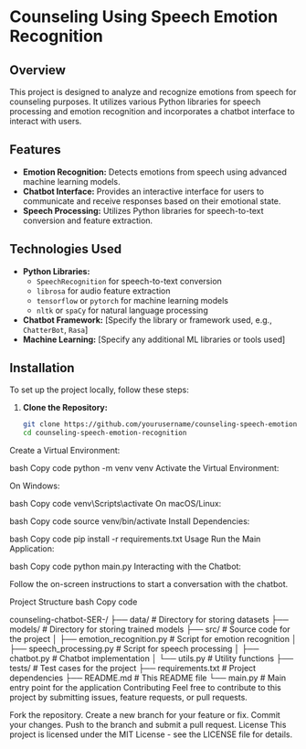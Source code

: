 # Counseling Using Speech Emotion Recognition

## Overview

This project is designed to analyze and recognize emotions from speech for counseling purposes. It utilizes various Python libraries for speech processing and emotion recognition and incorporates a chatbot interface to interact with users.

## Features

- **Emotion Recognition:** Detects emotions from speech using advanced machine learning models.
- **Chatbot Interface:** Provides an interactive interface for users to communicate and receive responses based on their emotional state.
- **Speech Processing:** Utilizes Python libraries for speech-to-text conversion and feature extraction.

## Technologies Used

- **Python Libraries:** 
  - `SpeechRecognition` for speech-to-text conversion
  - `librosa` for audio feature extraction
  - `tensorflow` or `pytorch` for machine learning models
  - `nltk` or `spaCy` for natural language processing
- **Chatbot Framework:** [Specify the library or framework used, e.g., `ChatterBot`, `Rasa`]
- **Machine Learning:** [Specify any additional ML libraries or tools used]

## Installation

To set up the project locally, follow these steps:

1. **Clone the Repository:**

   ```bash
   git clone https://github.com/yourusername/counseling-speech-emotion-recognition.git
   cd counseling-speech-emotion-recognition
Create a Virtual Environment:

bash
Copy code
python -m venv venv
Activate the Virtual Environment:

On Windows:

bash
Copy code
venv\Scripts\activate
On macOS/Linux:

bash
Copy code
source venv/bin/activate
Install Dependencies:

bash
Copy code
pip install -r requirements.txt
Usage
Run the Main Application:

bash
Copy code
python main.py
Interacting with the Chatbot:

Follow the on-screen instructions to start a conversation with the chatbot.

Project Structure
bash
Copy code

counseling-chatbot-SER-/
├── data/                  # Directory for storing datasets
├── models/                # Directory for storing trained models
├── src/                   # Source code for the project
│   ├── emotion_recognition.py # Script for emotion recognition
│   ├── speech_processing.py   # Script for speech processing
│   ├── chatbot.py             # Chatbot implementation
│   └── utils.py               # Utility functions
├── tests/                 # Test cases for the project
├── requirements.txt       # Project dependencies
├── README.md              # This README file
└── main.py                # Main entry point for the application
Contributing
Feel free to contribute to this project by submitting issues, feature requests, or pull requests.

Fork the repository.
Create a new branch for your feature or fix.
Commit your changes.
Push to the branch and submit a pull request.
License
This project is licensed under the MIT License - see the LICENSE file for details.

